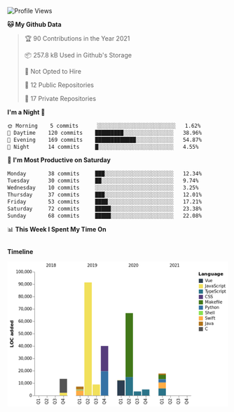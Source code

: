 <!--START_SECTION:waka-->
![Profile Views](http://img.shields.io/badge/Profile%20Views-27-blue)

**🐱 My Github Data** 

> 🏆 90 Contributions in the Year 2021
 > 
> 📦 257.8 kB Used in Github's Storage 
 > 
> 🚫 Not Opted to Hire
 > 
> 📜 12 Public Repositories 
 > 
> 🔑 17 Private Repositories  
 > 
**I'm a Night 🦉** 

```text
🌞 Morning    5 commits      ░░░░░░░░░░░░░░░░░░░░░░░░░   1.62% 
🌆 Daytime    120 commits    █████████░░░░░░░░░░░░░░░░   38.96% 
🌃 Evening    169 commits    █████████████░░░░░░░░░░░░   54.87% 
🌙 Night      14 commits     █░░░░░░░░░░░░░░░░░░░░░░░░   4.55%

```
📅 **I'm Most Productive on Saturday** 

```text
Monday       38 commits     ███░░░░░░░░░░░░░░░░░░░░░░   12.34% 
Tuesday      30 commits     ██░░░░░░░░░░░░░░░░░░░░░░░   9.74% 
Wednesday    10 commits     ░░░░░░░░░░░░░░░░░░░░░░░░░   3.25% 
Thursday     37 commits     ███░░░░░░░░░░░░░░░░░░░░░░   12.01% 
Friday       53 commits     ████░░░░░░░░░░░░░░░░░░░░░   17.21% 
Saturday     72 commits     █████░░░░░░░░░░░░░░░░░░░░   23.38% 
Sunday       68 commits     █████░░░░░░░░░░░░░░░░░░░░   22.08%

```


📊 **This Week I Spent My Time On** 

```text
```

**Timeline**

![Chart not found](https://raw.githubusercontent.com/johann-lr/johann-lr/master/charts/bar_graph.png) 


<!--END_SECTION:waka-->
